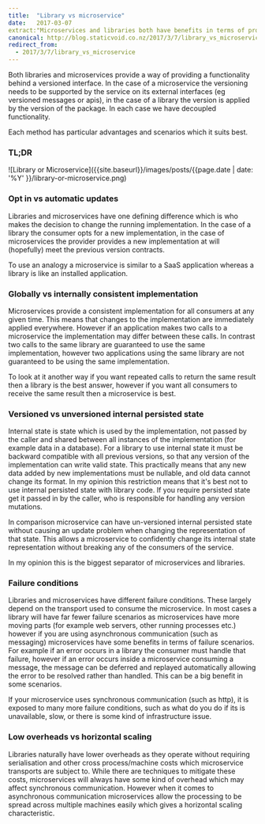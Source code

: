 ```yaml
---
title:  "Library vs microservice"
date:   2017-03-07
extract:"Microservices and libraries both have benefits in terms of providing reusable components. This article looks at the differences between microservices and libraries and looks at why you might choose one over another."
canonical: http://blog.staticvoid.co.nz/2017/3/7/library_vs_microservice
redirect_from:
  - 2017/3/7/library_vs_microservice
---
```

Both libraries and microservices provide a way of providing a functionality behind a versioned interface. In the case of a microservice the versioning needs to be supported by the service on its external interfaces (eg versioned messages or apis), in the case of a library the version is applied by the version of the package. In each case we have decoupled functionality.

Each method has particular advantages and scenarios which it suits best.


### TL;DR

![Library or Microservice]({{site.baseurl}}/images/posts/{{page.date | date: '%Y' }}/library-or-microservice.png)

### Opt in vs automatic updates

Libraries and microservices have one defining difference which is who makes the decision to change the running implementation. In the case of a library the consumer opts for a new implementation, in the case of microservices the provider provides a new implementation at will (hopefully) meet the previous version contracts.

To use an analogy a microservice is similar to a SaaS application whereas a library is like an installed application.

### Globally vs internally consistent implementation

Microservices provide a consistent implementation for all consumers at any given time. This means that changes to the implementation are immediately applied everywhere.  However if an application makes two calls to a microservice the implementation may differ between these calls. In contrast two calls to the same library are guaranteed to use the same implementation, however two applications using the same library are not guaranteed to be using the same implementation.

To look at it another way if you want repeated calls to return the same result then a library is the best answer, however if you want all consumers to receive the same result then a microservice is best.

### Versioned vs unversioned internal persisted state

Internal state is state which is used by the implementation, not passed by the caller and shared between all instances of the implementation (for example data in a database). For a library to use internal state it must be backward compatible with all previous versions, so that any version of the implementation can write valid state. This practically means that any new data added by new implementations must be nullable, and old data cannot change its format. In my opinion this restriction means that it's best not to use internal persisted state with library code. If you require persisted state get it passed in by the caller, who is responsible for handling any version mutations.

In comparison microservice can have un-versioned internal persisted state without causing an update problem when changing the representation of that state. This allows a microservice to confidently change its internal state representation without breaking any of the consumers of the service.

In my opinion this is the biggest separator of microservices and libraries.

### Failure conditions

Libraries and microservices have different failure conditions. These largely depend on the transport used to consume the microservice. In most cases a library will have far fewer failure scenarios as microservices have more moving parts (for example web servers, other running processes etc.) however if you are using asynchronous communication (such as messaging) microservices have some benefits in terms of failure scenarios. For example if an error occurs in a library the consumer must handle that failure, however if an error occurs inside a microservice consuming a message, the message can be deferred and replayed automatically allowing the error to be resolved rather than handled. This can be a big benefit in some scenarios.

If your microservice uses synchronous communication (such as http), it is exposed to many more failure conditions, such as what do you do if its is unavailable, slow, or there is some kind of infrastructure issue.


### Low overheads vs horizontal scaling

Libraries naturally have lower overheads as they operate without requiring serialisation and other cross process/machine costs which microservice transports are subject to. While there are techniques to mitigate these costs, microservices will always have some kind of overhead which may affect synchronous communication. However when it comes to asynchronous communication microservices allow the processing to be spread across multiple machines easily which gives a horizontal scaling characteristic.
